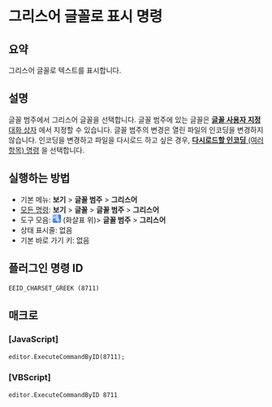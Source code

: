 # 그리스어 글꼴로 표시 명령

## 요약

그리스어 글꼴로 텍스트를 표시합니다.

## 설명

글꼴 범주에서 그리스어 글꼴을 선택합니다.
글꼴 범주에 있는 글꼴은 [**글꼴 사용자 지정** 대화 상자](../../dlg/properties/font/index) 에서
지정할 수 있습니다. 글꼴 범주의 변경은 열린 파일의 인코딩을 변경하지 않습니다.
인코딩을 변경하고 파일을 다시로드 하고 싶은 경우,
[**다시로드할 인코딩** (여러 항목) 명령](../file/file_reload_defined) 을 선택합니다.

## 실행하는 방법

- 기본 메뉴: **보기** \> **글꼴 범주** \> **그리스어**
- [모든 명령](../tools/all_commands): **보기** \> **글꼴** \> **글꼴 범주** \> **그리스어**
- 도구 모음: ![](../../images/fontpopup.png)
(화살표 위)\> **글꼴 범주** \> **그리스어**
- 상태 표시줄: 없음
- 기본 바로 가기 키: 없음

## 플러그인 명령 ID

```
EEID_CHARSET_GREEK (8711)
```

## 매크로

### \[JavaScript\]

```
editor.ExecuteCommandByID(8711);
```

### \[VBScript\]

```
editor.ExecuteCommandByID 8711
```
